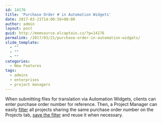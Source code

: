 ```yaml
---
id: 14176
title: 'Purchase Order # in Automation Widgets'
date: 2017-03-21T14:00:58+00:00
author: admin
layout: post
guid: http://memsource.elcaptain.cz/?p=14176
permalink: /2017/03/21/purchase-order-in-automation-widgets/
slide_template:
  - ""
  - ""
  - ""
categories:
  - New Features
tags:
  - admins
  - enterprises
  - project managers
---
```

When submitting files for translation via Automation Widgets, clients can enter purchase order number for reference. Then, a Project Manager can easily [filter](https://wiki.memsource.com/wiki/Memsource_Cloud_User_Manual#Project_Filter) all projects sharing the same purchase order number on the Projects tab, [save the filter](https://wiki.memsource.com/wiki/Memsource_Cloud_User_Manual#Save_a_Project_Filter) and reuse it when necessary.